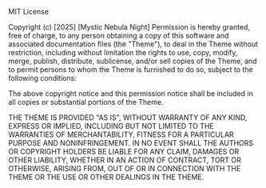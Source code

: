 MIT License

Copyright (c) [2025] [Mystic Nebula Night]
Permission is hereby granted, free of charge, to any person obtaining a copy
of this software and associated documentation files (the "Theme"), to deal
in the Theme without restriction, including without limitation the rights
to use, copy, modify, merge, publish, distribute, sublicense, and/or sell
copies of the Theme, and to permit persons to whom the Theme is furnished
to do so, subject to the following conditions:

The above copyright notice and this permission notice shall be included in
all copies or substantial portions of the Theme.

THE THEME IS PROVIDED "AS IS", WITHOUT WARRANTY OF ANY KIND, EXPRESS OR
IMPLIED, INCLUDING BUT NOT LIMITED TO THE WARRANTIES OF MERCHANTABILITY,
FITNESS FOR A PARTICULAR PURPOSE AND NONINFRINGEMENT. IN NO EVENT SHALL THE
AUTHORS OR COPYRIGHT HOLDERS BE LIABLE FOR ANY CLAIM, DAMAGES OR OTHER
LIABILITY, WHETHER IN AN ACTION OF CONTRACT, TORT OR OTHERWISE, ARISING FROM,
OUT OF OR IN CONNECTION WITH THE THEME OR THE USE OR OTHER DEALINGS IN THE
THEME.
